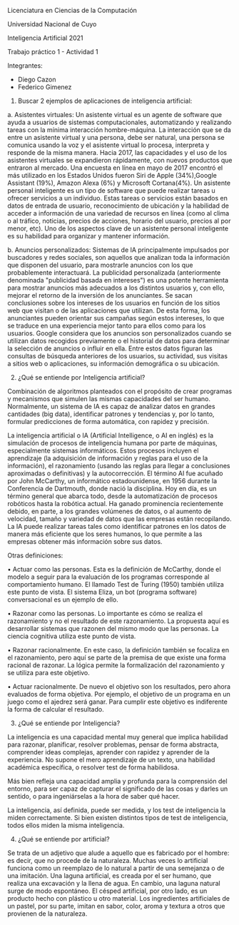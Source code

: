 Licenciatura en Ciencias de la Computación

Universidad Nacional de Cuyo

Inteligencia Artificial 2021

Trabajo práctico 1 - Actividad 1

Integrantes: 
- Diego Cazon
- Federico Gimenez

1.	Buscar 2 ejemplos de aplicaciones de inteligencia artificial:

a.	Asistentes virtuales: Un asistente virtual es un agente de software que ayuda a usuarios de sistemas computacionales, automatizando y realizando tareas con la mínima interacción hombre-máquina. La interacción que se da entre un asistente virtual y una persona, debe ser natural, una persona se comunica usando la voz y el asistente virtual lo procesa, interpreta y responde de la misma manera. Hacia 2017, las capacidades y el uso de los asistentes virtuales se expandieron rápidamente, con nuevos productos que entraron al mercado. Una encuesta en línea en mayo de 2017 encontró el más utilizado en los Estados Unidos fueron Siri de Apple (34%),Google Assistant (19%), Amazon Alexa (6%) y Microsoft Cortana(4%).  Un asistente personal inteligente es un tipo de software que puede realizar tareas u ofrecer servicios a un individuo. Estas tareas o servicios están basados en datos de entrada de usuario, reconocimiento de ubicación y la habilidad de acceder a información de una variedad de recursos en línea (como al clima o al tráfico, noticias, precios de acciones, horario del usuario, precios al por menor, etc). Uno de los aspectos clave de un asistente personal inteligente es su habilidad para organizar y mantener información.

b.	Anuncios personalizados: Sistemas de IA principalmente impulsados por buscadores y redes sociales, son aquellos que analizan toda la información que disponen del usuario, para mostrarle anuncios con los que probablemente interactuará. La publicidad personalizada (anteriormente denominada "publicidad basada en intereses") es una potente herramienta para mostrar anuncios más adecuados a los distintos usuarios y, con ello, mejorar el retorno de la inversión de los anunciantes. Se sacan conclusiones sobre los intereses de los usuarios en función de los sitios web que visitan o de las aplicaciones que utilizan. De esta forma, los anunciantes pueden orientar sus campañas según estos intereses, lo que se traduce en una experiencia mejor tanto para ellos como para los usuarios. Google considera que los anuncios son personalizados cuando se utilizan datos recogidos previamente o el historial de datos para determinar la selección de anuncios o influir en ella. Entre estos datos figuran las consultas de búsqueda anteriores de los usuarios, su actividad, sus visitas a sitios web o aplicaciones, su información demográfica o su ubicación.

2.	¿Qué se entiende por Inteligencia artificial?

Combinación de algoritmos planteados con el propósito de crear programas y mecanismos que simulen las mismas capacidades del ser humano. Normalmente, un sistema de IA es capaz de analizar datos en grandes cantidades (big data), identificar patrones y tendencias y, por lo tanto, formular predicciones de forma automática, con rapidez y precisión.

La inteligencia artificial o IA (Artificial Intelligence, o AI en inglés) es la simulación de procesos de inteligencia humana por parte de máquinas, especialmente sistemas informáticos. Estos procesos incluyen el aprendizaje (la adquisición de información y reglas para el uso de la información), el razonamiento (usando las reglas para llegar a conclusiones aproximadas o definitivas) y la autocorrección. El término AI fue acuñado por John McCarthy, un informático estadounidense, en 1956 durante la Conferencia de Dartmouth, donde nació la disciplina. Hoy en día, es un término general que abarca todo, desde la automatización de procesos robóticos hasta la robótica actual. Ha ganado prominencia recientemente debido, en parte, a los grandes volúmenes de datos, o al aumento de velocidad, tamaño y variedad de datos que las empresas están recopilando. La IA puede realizar tareas tales como identificar patrones en los datos de manera más eficiente que los seres humanos, lo que permite a las empresas obtener más información sobre sus datos.

Otras definiciones:

•	Actuar como las personas. Esta es la definición de McCarthy, donde el modelo a seguir para la evaluación de los programas corresponde al comportamiento humano. El llamado Test de Turing (1950) también utiliza este punto de vista. El sistema Eliza, un bot (programa software) conversacional es un ejemplo de ello.

•	Razonar como las personas. Lo importante es cómo se realiza el razonamiento y no el resultado de este razonamiento. La propuesta aquí es desarrollar sistemas que razonen del mismo modo que las personas. La ciencia cognitiva utiliza este punto de vista.

•	Razonar racionalmente. En este caso, la definición también se focaliza en el razonamiento, pero aquí se parte de la premisa de que existe una forma racional de razonar. La lógica permite la formalización del razonamiento y se utiliza para este objetivo.

•	Actuar racionalmente. De nuevo el objetivo son los resultados, pero ahora evaluados de forma objetiva. Por ejemplo, el objetivo de un programa en un juego como el ajedrez será ganar. Para cumplir este objetivo es indiferente la forma de calcular el resultado.

3.	¿Qué se entiende por Inteligencia?

La inteligencia es una capacidad mental muy general que implica habilidad para razonar, planificar, resolver problemas, pensar de forma abstracta, comprender ideas complejas, aprender con rapidez y aprender de la experiencia.
No supone el mero aprendizaje de un texto, una habilidad académica específica, o resolver test de forma habilidosa.

Más bien refleja una capacidad amplia y profunda para la comprensión del entorno, para ser capaz de capturar el significado de las cosas y darles un sentido, o para ingeniárselas a la hora de saber qué hacer.

La inteligencia, así definida, puede ser medida, y los test de inteligencia la miden correctamente. Si bien existen distintos tipos de test de inteligencia, todos ellos miden la misma inteligencia.

4.	¿Qué se entiende por artificial? 

Se trata de un adjetivo que alude a aquello que es fabricado por el hombre: es decir, que no procede de la naturaleza. Muchas veces lo artificial funciona como un reemplazo de lo natural a partir de una semejanza o de una imitación. Una laguna artificial, es creada por el ser humano, que realiza una excavación y la llena de agua. En cambio, una laguna natural surge de modo espontáneo. El césped artificial, por otro lado, es un producto hecho con plástico u otro material. Los ingredientes artificiales de un pastel, por su parte, imitan en sabor, color, aroma y textura a otros que provienen de la naturaleza.


